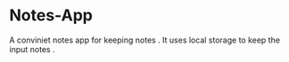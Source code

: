 # Notes-App
A conviniet notes app for keeping notes . It uses local storage to keep the input notes .
